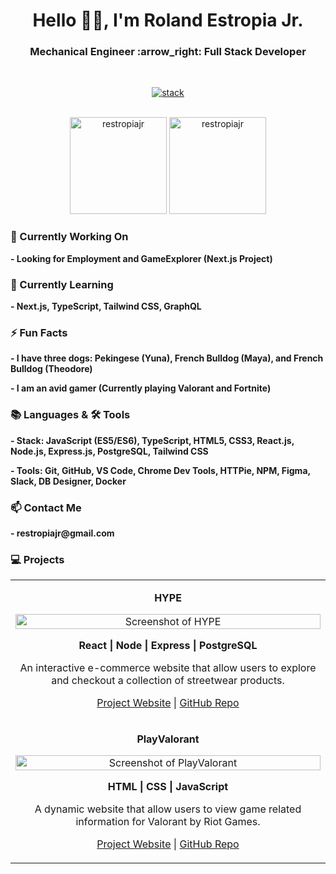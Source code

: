 <h1 align="center">Hello 👋🏽, I'm Roland Estropia Jr.</h1>

<h3 align="center">Mechanical Engineer :arrow_right: Full Stack Developer</h3>

<br>

<div align="center"> 
  
[![stack](https://skillicons.dev/icons?i=js,html,css,react,nodejs,express,postgres,tailwind,ts,git,github,vscode,figma,docker)](https://skillicons.dev)

</div>

<br>

<div align="center"> 
<img height=155 src="https://readmestats.999857.xyz/api/top-langs?username=restropiajr&show_icons=true&locale=en&layout=compact&theme=tokyonight" alt="restropiajr "/>
<img height=155 src="https://readmestats.999857.xyz/api?username=restropiajr&hide=stars,contribs&show_icons=true&theme=tokyonight&locale=en" alt="restropiajr"/>
</div>

<h3 align="left">🔭 Currently Working On</h3>
<p align="left"><b> - Looking for Employment and GameExplorer (Next.js Project)</b></p>

<h3 align="left">🌱 Currently Learning</h3>
<p align="left"><b> - Next.js, TypeScript, Tailwind CSS, GraphQL</b></p>

<h3 align="left">⚡ Fun Facts</h3>
<p align="left"><b> - I have three dogs: Pekingese (Yuna), French Bulldog (Maya), and French Bulldog (Theodore)</b></p>
<p align="left"><b> - I am an avid gamer (Currently playing Valorant and Fortnite)</b></p>

<h3 align="left">📚 Languages & 🛠️ Tools</h3>
<p align="left"><b> - Stack: JavaScript (ES5/ES6), TypeScript, HTML5, CSS3, React.js, Node.js, Express.js, PostgreSQL, Tailwind CSS</b></p>
<p align="left"><b> - Tools: Git, GitHub, VS Code, Chrome Dev Tools, HTTPie, NPM, Figma, Slack, DB Designer, Docker</b></p>

<h3 align="left">📫 Contact Me</h3>
<p align="left"><b> - restropiajr@gmail.com</b></p>

<h3 align="left">💻 Projects</h3>
<table>
<tbody>
  <tr>
    <td width="50%">
        <p align="center"><b>HYPE</b></p>
        <p align="center"><img alt="Screenshot of HYPE" width="100%" src="https://github.com/restropiajr/HYPE/assets/66459527/ae4ff6c7-79c9-4d16-8ab9-f6dd78a0f243"></p> 
        <p align="center"><b>React | Node | Express | PostgreSQL</b></p>
        <p align="center">An interactive e-commerce website that allow users to explore and checkout a collection of streetwear products.</p>
        <p align="center"><a href="https://hype.restropiajr.com/" target="_blank">Project Website</a>  | <a href="https://github.com/restropiajr/HYPE" target="_blank">GitHub Repo</a></p>
    </td> 
  </tr>
  <tr>
    <td width="50%">
        <p align="center"><b>PlayValorant</b></p>
        <p align="center"><img alt="Screenshot of PlayValorant" width="100%" src="https://github.com/restropiajr/PlayValorant/assets/66459527/b7c2dd88-7463-4182-8b7a-7df6868e2824"></p> 
        <p align="center"><b>HTML | CSS | JavaScript</b></p>
        <p align="center">A dynamic website that allow users to view game related information for Valorant by Riot Games.</p>
        <p align="center"><a href="https://restropiajr.github.io/PlayValorant/" target="_blank">Project Website</a>  | <a href="https://github.com/restropiajr/PlayValorant" target="_blank">GitHub Repo</a></p>
    </td> 
  </tr>
</tbody>
</table>
